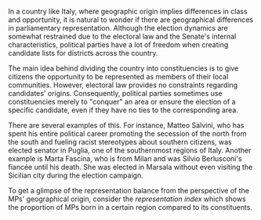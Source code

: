 In a country like Italy, where geographic origin implies differences in class and opportunity, it is natural to wonder if there are geographical differences in parliamentary representation. Although the election dynamics are somewhat  restrained due to the electoral law and the Senate's internal characteristics, political parties have a lot of freedom when creating candidate lists for districts across the country.

The main idea behind dividing the country into constituencies is to give citizens the opportunity to be represented as members of their local communities. However, electoral law provides no constraints regarding candidates' origins. Consequently, political parties sometimes use constituencies merely to "conquer" an area or ensure the election of a specific candidate, even if they have no ties to the corresponding area.

There are several examples of this. For instance, Matteo Salvini, who has spent his entire political career promoting the secession of the north from the south and fueling racist stereotypes about southern citizens, was elected senator in Puglia, one of the southernmost regions of Italy. Another example is Marta Fascina, who is from Milan and was Silvio Berlusconi's fiancée until his death. She was elected in Marsala without even visiting the Sicilian city during the election campaign.

To get a glimpse of the representation balance from the perspective of the MPs' geographical origin, consider the _representation index_ which shows the proportion of MPs born in a certain region compared to its constituents. 